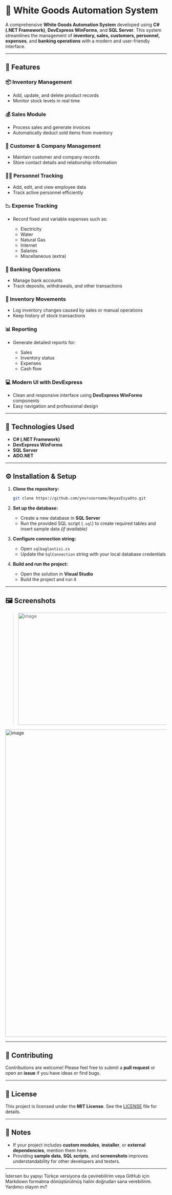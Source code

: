 # 🧊 White Goods Automation System

A comprehensive **White Goods Automation System** developed using **C# (.NET Framework)**, **DevExpress WinForms**, and **SQL Server**. This system streamlines the management of **inventory, sales, customers, personnel, expenses**, and **banking operations** with a modern and user-friendly interface.

---

## 🚀 Features

### 📦 Inventory Management

* Add, update, and delete product records
* Monitor stock levels in real time

### 💰 Sales Module

* Process sales and generate invoices
* Automatically deduct sold items from inventory

### 👥 Customer & Company Management

* Maintain customer and company records
* Store contact details and relationship information

### 🧑‍💼 Personnel Tracking

* Add, edit, and view employee data
* Track active personnel efficiently

### 📉 Expense Tracking

* Record fixed and variable expenses such as:

  * Electricity
  * Water
  * Natural Gas
  * Internet
  * Salaries
  * Miscellaneous (extra)

### 🏦 Banking Operations

* Manage bank accounts
* Track deposits, withdrawals, and other transactions

### 🔁 Inventory Movements

* Log inventory changes caused by sales or manual operations
* Keep history of stock transactions

### 📊 Reporting

* Generate detailed reports for:

  * Sales
  * Inventory status
  * Expenses
  * Cash flow

### 💻 Modern UI with DevExpress

* Clean and responsive interface using **DevExpress WinForms** components
* Easy navigation and professional design

---

## 🧪 Technologies Used

* **C# (.NET Framework)**
* **DevExpress WinForms**
* **SQL Server**
* **ADO.NET**

---

## ⚙️ Installation & Setup

1. **Clone the repository:**

   ```bash
   git clone https://github.com/yourusername/BeyazEsyaOto.git
   ```

2. **Set up the database:**

   * Create a new database in **SQL Server**
   * Run the provided SQL script (`.sql`) to create required tables and insert sample data *(if available)*

3. **Configure connection string:**

   * Open `sqlbaglantisi.cs`
   * Update the `SqlConnection` string with your local database credentials

4. **Build and run the project:**

   * Open the solution in **Visual Studio**
   * Build the project and run it

---

## 🖼️ Screenshots



> <img width="713" height="351" alt="image" src="https://github.com/user-attachments/assets/e14d660e-864f-4117-b1cc-44070c698904" />
<img width="1376" height="962" alt="image" src="https://github.com/user-attachments/assets/14286eda-a096-4fef-898b-44696be71eda" />

---

## 🤝 Contributing

Contributions are welcome!
Please feel free to submit a **pull request** or open an **issue** if you have ideas or find bugs.

---

## 📄 License

This project is licensed under the **MIT License**.
See the [LICENSE](LICENSE) file for details.

---

## 📝 Notes

* If your project includes **custom modules**, **installer**, or **external dependencies**, mention them here.
* Providing **sample data**, **SQL scripts**, and **screenshots** improves understandability for other developers and testers.

---

İstersen bu yapıyı Türkçe versiyona da çevirebilirim veya GitHub için Markdown formatına dönüştürülmüş halini doğrudan sana verebilirim. Yardımcı olayım mı?
